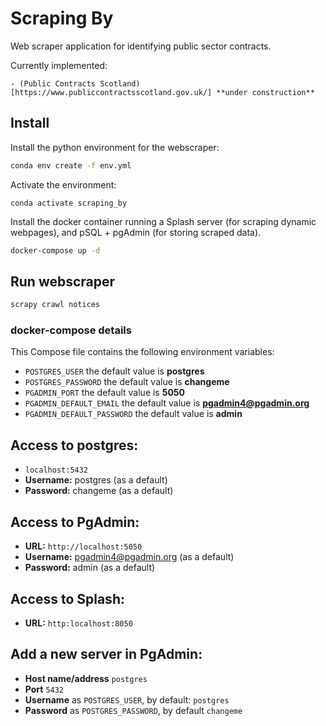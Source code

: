 # Scraping By

Web scraper application for identifying public sector contracts. 

Currently implemented:
    
    - (Public Contracts Scotland)[https://www.publiccontractsscotland.gov.uk/] **under construction**

## Install

Install the python environment for the webscraper:

```bash
conda env create -f env.yml
```

Activate the environment:

```
conda activate scraping_by
```

Install the docker container running a Splash server (for scraping
dynamic webpages), and pSQL + pgAdmin (for storing scraped data).

```bash
docker-compose up -d
```

## Run webscraper

```bash
scrapy crawl notices
```

### docker-compose details
This Compose file contains the following environment variables:

* `POSTGRES_USER` the default value is **postgres**
* `POSTGRES_PASSWORD` the default value is **changeme**
* `PGADMIN_PORT` the default value is **5050**
* `PGADMIN_DEFAULT_EMAIL` the default value is **pgadmin4@pgadmin.org**
* `PGADMIN_DEFAULT_PASSWORD` the default value is **admin**

## Access to postgres: 
* `localhost:5432`
* **Username:** postgres (as a default)
* **Password:** changeme (as a default)

## Access to PgAdmin: 
* **URL:** `http://localhost:5050`
* **Username:** pgadmin4@pgadmin.org (as a default)
* **Password:** admin (as a default)

## Access to Splash:

* **URL:** `http:localhost:8050`

## Add a new server in PgAdmin:
* **Host name/address** `postgres`
* **Port** `5432`
* **Username** as `POSTGRES_USER`, by default: `postgres`
* **Password** as `POSTGRES_PASSWORD`, by default `changeme`


